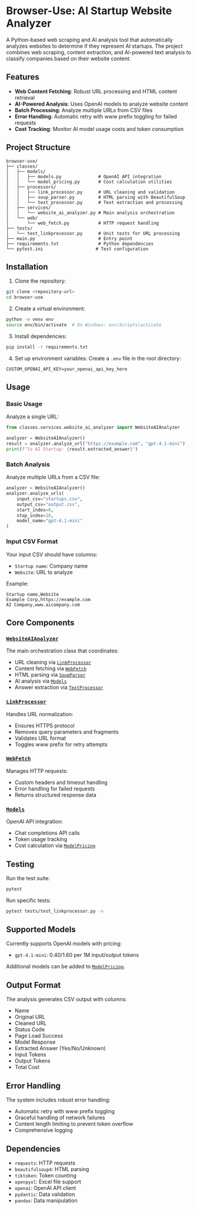 # Browser-Use: AI Startup Website Analyzer

A Python-based web scraping and AI analysis tool that automatically analyzes websites to determine if they represent AI startups. The project combines web scraping, content extraction, and AI-powered text analysis to classify companies based on their website content.

## Features

- **Web Content Fetching**: Robust URL processing and HTML content retrieval
- **AI-Powered Analysis**: Uses OpenAI models to analyze website content
- **Batch Processing**: Analyze multiple URLs from CSV files
- **Error Handling**: Automatic retry with www prefix toggling for failed requests
- **Cost Tracking**: Monitor AI model usage costs and token consumption

## Project Structure

```
browser-use/
├── classes/
│   ├── models/
│   │   ├── models.py              # OpenAI API integration
│   │   └── model_pricing.py       # Cost calculation utilities
│   ├── processors/
│   │   ├── link_processor.py      # URL cleaning and validation
│   │   ├── soup_parser.py         # HTML parsing with BeautifulSoup
│   │   └── text_processor.py      # Text extraction and processing
│   ├── services/
│   │   └── website_ai_analyzer.py # Main analysis orchestration
│   └── web/
│       └── web_fetch.py           # HTTP request handling
├── tests/
│   └── test_linkprocessor.py      # Unit tests for URL processing
├── main.py                        # Entry point
├── requirements.txt               # Python dependencies
└── pytest.ini                    # Test configuration
```

## Installation

1. Clone the repository:
```bash
git clone <repository-url>
cd browser-use
```

2. Create a virtual environment:
```bash
python -m venv env
source env/bin/activate  # On Windows: env\Scripts\activate
```

3. Install dependencies:
```bash
pip install -r requirements.txt
```

4. Set up environment variables:
Create a `.env` file in the root directory:
```env
CUSTOM_OPENAI_API_KEY=your_openai_api_key_here
```

## Usage

### Basic Usage

Analyze a single URL:

```python
from classes.services.website_ai_analyzer import WebsiteAIAnalyzer

analyzer = WebsiteAIAnalyzer()
result = analyzer.analyze_url("https://example.com", "gpt-4.1-mini")
print(f"Is AI Startup: {result.extracted_answer}")
```

### Batch Analysis

Analyze multiple URLs from a CSV file:

```python
analyzer = WebsiteAIAnalyzer()
analyzer.analyze_urls(
    input_csv="startups.csv",
    output_csv="output.csv", 
    start_index=0,
    stop_index=10,
    model_name="gpt-4.1-mini"
)
```

### Input CSV Format

Your input CSV should have columns:
- `Startup name`: Company name
- `Website`: URL to analyze

Example:
```csv
Startup name,Website
Example Corp,https://example.com
AI Company,www.aicompany.com
```

## Core Components

### [`WebsiteAIAnalyzer`](classes/services/website_ai_analyzer.py)

The main orchestration class that coordinates:
- URL cleaning via [`LinkProcessor`](classes/processors/link_processor.py)
- Content fetching via [`WebFetch`](classes/web/web_fetch.py)
- HTML parsing via [`SoupParser`](classes/processors/soup_parser.py)
- AI analysis via [`Models`](classes/models/models.py)
- Answer extraction via [`TextProcessor`](classes/processors/text_processor.py)

### [`LinkProcessor`](classes/processors/link_processor.py)

Handles URL normalization:
- Ensures HTTPS protocol
- Removes query parameters and fragments
- Validates URL format
- Toggles www prefix for retry attempts

### [`WebFetch`](classes/web/web_fetch.py)

Manages HTTP requests:
- Custom headers and timeout handling
- Error handling for failed requests
- Returns structured response data

### [`Models`](classes/models/models.py)

OpenAI API integration:
- Chat completions API calls
- Token usage tracking
- Cost calculation via [`ModelPricing`](classes/models/model_pricing.py)

## Testing

Run the test suite:

```bash
pytest
```

Run specific tests:
```bash
pytest tests/test_linkprocessor.py -v
```

## Supported Models

Currently supports OpenAI models with pricing:
- `gpt-4.1-mini`: $0.40/$1.60 per 1M input/output tokens

Additional models can be added to [`ModelPricing`](classes/models/model_pricing.py).

## Output Format

The analysis generates CSV output with columns:
- Name
- Original URL
- Cleaned URL
- Status Code
- Page Load Success
- Model Response
- Extracted Answer (Yes/No/Unknown)
- Input Tokens
- Output Tokens
- Total Cost

## Error Handling

The system includes robust error handling:
- Automatic retry with www prefix toggling
- Graceful handling of network failures
- Content length limiting to prevent token overflow
- Comprehensive logging

## Dependencies

- `requests`: HTTP requests
- `beautifulsoup4`: HTML parsing
- `tiktoken`: Token counting
- `openpyxl`: Excel file support
- `openai`: OpenAI API client
- `pydantic`: Data validation
- `pandas`: Data manipulation

<!-- ## Contributing

1. Fork the repository
2. Create a feature branch
3. Add tests for new functionality
4. Ensure all tests pass
5. Submit a pull request -->
